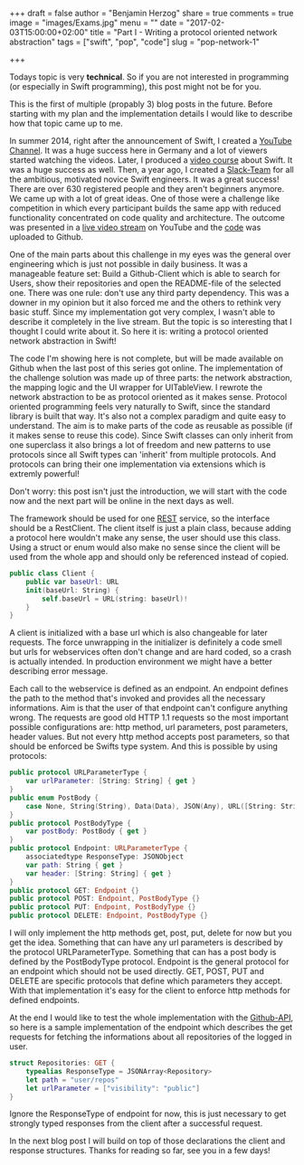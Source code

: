 +++
draft = false
author = "Benjamin Herzog"
share = true
comments = true
image = "images/Exams.jpg"
menu = ""
date = "2017-02-03T15:00:00+02:00"
title = "Part I - Writing a protocol oriented network abstraction"
tags = ["swift", "pop", "code"]
slug = "pop-network-1"

+++

Todays topic is very **technical**. So if you are not interested in programming (or especially in Swift programming), this post might not be for you.

This is the first of multiple (propably 3) blog posts in the future. Before starting with my plan and the implementation details I would like to describe how that topic came up to me.

In summer 2014, right after the announcement of Swift, I created a [YouTube Channel](https://www.youtube.com/swiftde). It was a huge success here in Germany and a lot of viewers started watching the videos. Later, I produced a [video course](https://www.udemy.com/ios-8-und-swift-der-einstieg-in-grosartige-app-entwicklung/?couponCode=BLOG_1) about Swift. It was a huge success as well. Then, a year ago, I created a [Slack-Team](http://slack.swiftde.net) for all the ambitious, motivated novice Swift engineers. It was a great success! There are over 630 registered people and they aren't beginners anymore. We came up with a lot of great ideas. One of those were a challenge like competition in which every participant builds the same app with reduced functionality concentrated on code quality and architecture. The outcome was presented in a [live video stream](https://www.youtube.com/watch?v=EXxYGszFOSY) on YouTube and the [code](https://github.com/swiftde/swift-client-challenge/tree/master/01%20Github-Client) was uploaded to Github.

One of the main parts about this challenge in my eyes was the general over engineering which is just not possible in daily business. It was a manageable feature set: Build a Github-Client which is able to search for Users, show their repositories and open the README-file of the selected one. There was one rule: don't use any third party dependency. This was a downer in my opinion but it also forced me and the others to rethink very basic stuff. Since my implementation got very complex, I wasn't able to describe it completely in the live stream. But the topic is so interesting that I thought I could write about it. So here it is: writing a protocol oriented network abstraction in Swift!

The code I'm showing here is not complete, but will be made available on Github when the last post of this series got online. The implementation of the challenge solution was made up of three parts: the network abstraction, the mapping logic and the UI wrapper for UITableView. I rewrote the network abstraction to be as protocol oriented as it makes sense. Protocol oriented programming feels very naturally to Swift, since the standard library is built that way. It's also not a complex paradigm and quite easy to understand. The aim is to make parts of the code as reusable as possible (if it makes sense to reuse this code). Since Swift classes can only inherit from one superclass it also brings a lot of freedom and new patterns to use protocols since all Swift types can 'inherit' from multiple protocols. And protocols can bring their one implementation via extensions which is extremly powerful!

Don't worry: this post isn't just the introduction, we will start with the code now and the next part will be online in the next days as well.

The framework should be used for one [REST](https://en.wikipedia.org/wiki/Representational_state_transfer) service, so the interface should be a RestClient. The client itself is just a plain class, because adding a protocol here wouldn't make any sense, the user should use this class. Using a struct or enum would also make no sense since the client will be used from the whole app and should only be referenced instead of copied.

```Swift
public class Client { 
	public var baseUrl: URL
	init(baseUrl: String) {
		self.baseUrl = URL(string: baseUrl)!
	}
}
```

A client is initialized with a base url which is also changeable for later requests. The force unwrapping in the initializer is definitely a code smell but urls for webservices often don't change and are hard coded, so a crash is actually intended. In production environment we might have a better describing error message.

Each call to the webservice is defined as an endpoint. An endpoint defines the path to the method that's invoked and provides all the necessary informations. Aim is that the user of that endpoint can't configure anything wrong. The requests are good old HTTP 1.1 requests so the most important possible configurations are: http method, url parameters, post parameters, header values. But not every http method accepts post parameters, so that should be enforced be Swifts type system. And this is possible by using protocols:

```Swift
public protocol URLParameterType {
    var urlParameter: [String: String] { get }
}
public enum PostBody {
    case None, String(String), Data(Data), JSON(Any), URL([String: String])
}
public protocol PostBodyType {
    var postBody: PostBody { get }
}
public protocol Endpoint: URLParameterType {
    associatedtype ResponseType: JSONObject
    var path: String { get }
    var header: [String: String] { get }
}
public protocol GET: Endpoint {}
public protocol POST: Endpoint, PostBodyType {}
public protocol PUT: Endpoint, PostBodyType {}
public protocol DELETE: Endpoint, PostBodyType {}
```

I will only implement the http methods get, post, put, delete for now but you get the idea. Something that can have any url parameters is described by the protocol URLParameterType. Something that can has a post body is defined by the PostBodyType protocol. Endpoint is the general protocol for an endpoint which should not be used directly. GET, POST, PUT and DELETE are specific protocols that define which parameters they accept. With that implementation it's easy for the client to enforce http methods for defined endpoints. 

At the end I would like to test the whole implementation with the [Github-API](https://developer.github.com/v3), so here is a sample implementation of the endpoint which describes the get requests for fetching the informations about all repositories of the logged in user.

```Swift
struct Repositories: GET {
    typealias ResponseType = JSONArray<Repository>
    let path = "user/repos"
    let urlParameter = ["visibility": "public"]
}
```

Ignore the ResponseType of endpoint for now, this is just necessary to get strongly typed responses from the client after a successful request.

In the next blog post I will build on top of those declarations the client and response structures. Thanks for reading so far, see you in a few days!
